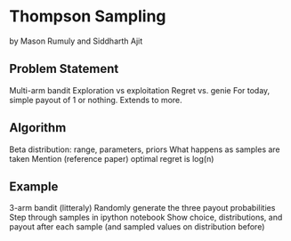# Thompson Sampling
by Mason Rumuly and Siddharth Ajit

## Problem Statement

Multi-arm bandit
Exploration vs exploitation
Regret vs. genie
For today, simple payout of 1 or nothing. Extends to more.

## Algorithm

Beta distribution: range, parameters, priors
What happens as samples are taken
Mention (reference paper) optimal regret is log(n)

## Example

3-arm bandit (litteraly)
Randomly generate the three payout probabilities
Step through samples in ipython notebook
Show choice, distributions, and payout after each sample (and sampled values on distribution before)